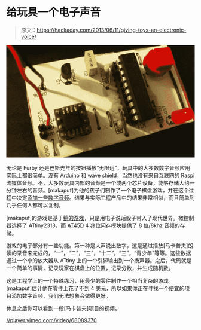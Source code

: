 # 给玩具一个电子声音

> 原文：<https://hackaday.com/2013/06/11/giving-toys-an-electronic-voice/>

![sound](img/bec5eff5e7213809b417ba21002a7491.png)

无论是 Furby 还是巴斯光年的按钮播放“无限远”，玩具中的大多数数字音频应用实际上都很简单。没有 Arduino 和 wave shield，当然也没有来自互联网的 Raspi 流媒体音频。不，大多数玩具内部的音频是一个或两个芯片设备，能够存储大约一分钟左右的音频。[makapuf]为他的孩子们制作了一个电子棋盘游戏，并在这个过程中决定[添加一些数字音频](http://s3-eu-west-1.amazonaws.com/makapufprojects/oie/doc.html#goose)。结果与实际工程产品中的结果非常相似，而且简单到几乎任何人都可以复制。

[makapuf]的游戏是基于[鹅的游戏](http://en.wikipedia.org/wiki/Game_of_the_Goose)，只是用电子说话骰子带入了现代世界。微控制器选择了 ATtiny2313，而 [AT45D](http://octopart.com/partsearch#search/requestData&q=At45DB041&rangedfilters%5Bmemory_size%5D%5Bmin%5D=4000000&rangedfilters%5Bmemory_size%5D%5Bmax%5D=4000000) 4 兆位闪存模块提供了 8 位/8khz 音频的存储。

游戏的电子部分有一些功能。第一种是大声说出数字，这是通过播放[马卡普夫]朗读的录音来完成的，“一”，“二”，“三”，“十二”，“三”，“青少年”等等。这些数据通过一个小的放大器从 ATtiny 上的一个引脚输出到一个扬声器。之后，代码就是一个简单的事情，记录玩家在棋盘上的位置，记录分数，并生成随机数。

这是工程学上的一个特殊练习，用最少的零件制作一个相当复杂的游戏。[makapuf]估计他在零件上花了不到 4 美元，所以如果你正在寻找一个便宜的项目添加数字音频，我们无法想象会做得更好。

休息之后你可以看到一段[马卡普夫]项目的视频。

[//player.vimeo.com/video/68089370](//player.vimeo.com/video/68089370)